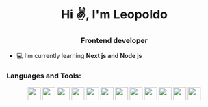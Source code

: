 <h1 align="center">Hi ✌️, I'm Leopoldo</h1>
<h3 align="center">Frontend developer</h3>

- 💻 I’m currently learning **Next js and Node js**

<p align="left">
</p>

<h3 align="left">Languages and Tools:</h3>
<!-- <p align="left"> <a href="https://www.w3schools.com/css/" target="_blank" rel="noreferrer"> <img src="https://raw.githubusercontent.com/devicons/devicon/master/icons/css3/css3-original-wordmark.svg" alt="css3" width="40" height="40"/> </a> <a href="https://expressjs.com" target="_blank" rel="noreferrer"> <img src="https://raw.githubusercontent.com/devicons/devicon/master/icons/express/express-original-wordmark.svg" alt="express" width="40" height="40"/> </a>  <a href="https://git-scm.com/" target="_blank" rel="noreferrer"> <img src="https://www.vectorlogo.zone/logos/git-scm/git-scm-icon.svg" alt="git" width="40" height="40"/> </a> <a href="https://developer.mozilla.org/en-US/docs/Web/JavaScript" target="_blank" rel="noreferrer"> <img src="https://raw.githubusercontent.com/devicons/devicon/master/icons/javascript/javascript-original.svg" alt="javascript" width="40" height="40"/> </a> <a href="https://www.mongodb.com/" target="_blank" rel="noreferrer"> <img src="https://raw.githubusercontent.com/devicons/devicon/master/icons/mongodb/mongodb-original-wordmark.svg" alt="mongodb" width="40" height="40"/> </a> <a href="https://nodejs.org" target="_blank" rel="noreferrer"> <img src="https://raw.githubusercontent.com/devicons/devicon/master/icons/nodejs/nodejs-original-wordmark.svg" alt="nodejs" width="40" height="40"/> </a> <a href="https://nuxtjs.org/" target="_blank" rel="noreferrer"> <img src="https://www.vectorlogo.zone/logos/nuxtjs/nuxtjs-icon.svg" alt="nuxtjs" width="40" height="40"/> </a> <a href="https://quasar.dev/" target="_blank" rel="noreferrer"> <img src="https://cdn.quasar.dev/logo/svg/quasar-logo.svg" alt="quasar" width="40" height="40"/> </a> <a href="https://reactjs.org/" target="_blank" rel="noreferrer"> <img src="https://raw.githubusercontent.com/devicons/devicon/master/icons/react/react-original-wordmark.svg" alt="react" width="40" height="40"/> </a> <a href="https://reactnative.dev/" target="_blank" rel="noreferrer"> <img src="https://reactnative.dev/img/header_logo.svg" alt="reactnative" width="40" height="40"/> </a> <a href="https://www.typescriptlang.org/" target="_blank" rel="noreferrer"> <img src="https://raw.githubusercontent.com/devicons/devicon/master/icons/typescript/typescript-original.svg" alt="typescript" width="40" height="40"/> </a> <a href="https://vuejs.org/" target="_blank" rel="noreferrer"> <img src="https://raw.githubusercontent.com/devicons/devicon/master/icons/vuejs/vuejs-original-wordmark.svg" alt="vuejs" width="40" height="40"/> </a> </p> -->
<p align='center'>
  <img src="https://img.shields.io/static/v1?style=for-the-badge&message=html5&color=2f2f2f&logo=html5&logoColor=E34F26&label="  height="30 alt="HTML5 logo" />
  <img src="https://img.shields.io/static/v1?style=for-the-badge&message=css3&color=2f2f2f&logo=css3&logoColor=1572B6&label="  height="30 alt="CSS3 logo" />
  <img src="https://img.shields.io/static/v1?style=for-the-badge&message=sass&color=2f2f2f&logo=sass&logoColor=CC6699&label="  height="30 alt="SASS logo" />
  <img src="https://img.shields.io/static/v1?style=for-the-badge&message=Git&color=2f2f2f&logo=Git&logoColor=F05032&label="  height="30 alt="SASS logo" />
  <img src="https://img.shields.io/static/v1?style=for-the-badge&message=javascript&color=2f2f2f&logo=javascript&logoColor=F7DF1E&label=" height="30 alt="Javascript logo" />
  <img src="https://img.shields.io/static/v1?style=for-the-badge&message=typescript&color=2f2f2f&logo=typescript&logoColor=3178C6&label=" height="30 alt="Typescript logo" />
  <img src="https://img.shields.io/static/v1?style=for-the-badge&message=vue&color=2f2f2f&logo=vue.js&logoColor=4FC08D&label="  height="30 alt="Vue logo" />
  <img src="https://img.shields.io/static/v1?style=for-the-badge&message=Quasar&color=2f2f2f&logo=Quasar&logoColor=1976D2&label="  height="30 alt="Quasar logo" />
  <img src="https://img.shields.io/static/v1?style=for-the-badge&message=React&color=2f2f2f&logo=React&logoColor=61DAFB&label="  height="30 alt="React logo" />
  <img src="https://img.shields.io/static/v1?style=for-the-badge&message=ReactNative&color=2f2f2f&logo=React&logoColor=61DAFB&label="  height="30 alt="React logo" />
  <img src="https://img.shields.io/static/v1?style=for-the-badge&message=Node&color=2f2f2f&logo=Node.js&logoColor=339933&label="  height="30 alt="Node logo" />
  <img src="https://img.shields.io/static/v1?style=for-the-badge&message=MongoDb&color=2f2f2f&logo=MongoDb&logoColor=47A248&label="  height="30 alt="MongoDB logo" />
</p>
